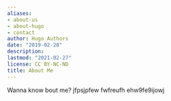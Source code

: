 ```yaml
---
aliases:
- about-us
- about-hugo
- contact
author: Hugo Authors
date: "2019-02-28"
description: 
lastmod: "2021-02-27"
license: CC BY-NC-ND
title: About Me
---
```


Wanna know bout me? jfpsjpfew fwfreufh ehw9fe9ijowj 